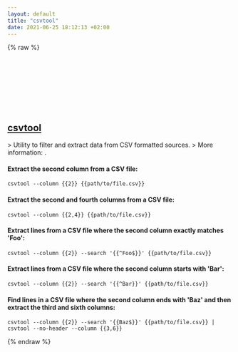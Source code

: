 ```yaml
---
layout: default
title: "csvtool"
date: 2021-06-25 18:12:13 +02:00
---
```

{% raw %}
<h2 id="csvtool">
  <a href="/en/common/csvtool.html">csvtool</a> <a href="#csvtool"><svg class="icon">
    <use href="/assets/images/unicode_sprite.svg#link" />
  </svg></a>
</h2>
> Utility to filter and extract data from CSV formatted sources.
> More information: <https://github.com/maroofi/csvtool>.

#### Extract the second column from a CSV file:
```shell
csvtool --column {{2}} {{path/to/file.csv}}
```
#### Extract the second and fourth columns from a CSV file:
```shell
csvtool --column {{2,4}} {{path/to/file.csv}}
```
#### Extract lines from a CSV file where the second column exactly matches 'Foo':
```shell
csvtool --column {{2}} --search '{{^Foo$}}' {{path/to/file.csv}}
```
#### Extract lines from a CSV file where the second column starts with 'Bar':
```shell
csvtool --column {{2}} --search '{{^Bar}}' {{path/to/file.csv}}
```
#### Find lines in a CSV file where the second column ends with 'Baz' and then extract the third and sixth columns:
```shell
csvtool --column {{2}} --search '{{Baz$}}' {{path/to/file.csv}} | csvtool --no-header --column {{3,6}}
```
{% endraw %}